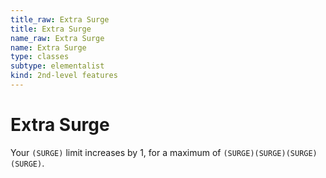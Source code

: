```yaml
---
title_raw: Extra Surge
title: Extra Surge
name_raw: Extra Surge
name: Extra Surge
type: classes
subtype: elementalist
kind: 2nd-level features
---
```


# Extra Surge

Your `(SURGE)` limit increases by 1, for a maximum of `(SURGE)(SURGE)(SURGE)(SURGE)`.
